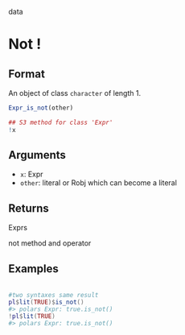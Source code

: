 data

# Not !

## Format

An object of class `character` of length 1.

```r
Expr_is_not(other)

## S3 method for class 'Expr'
!x
```

## Arguments

- `x`: Expr
- `other`: literal or Robj which can become a literal

## Returns

Exprs

not method and operator

## Examples

<pre class='r-example'> <code> <span class='r-in'><span></span></span>
<span class='r-in'><span><span class='co'>#two syntaxes same result</span></span></span>
<span class='r-in'><span><span class='va'>pl</span><span class='op'>$</span><span class='fu'>lit</span><span class='op'>(</span><span class='cn'>TRUE</span><span class='op'>)</span><span class='op'>$</span><span class='fu'>is_not</span><span class='op'>(</span><span class='op'>)</span></span></span>
<span class='r-out co'><span class='r-pr'>#&gt;</span> polars Expr: true.is_not()</span>
<span class='r-in'><span><span class='op'>!</span><span class='va'>pl</span><span class='op'>$</span><span class='fu'>lit</span><span class='op'>(</span><span class='cn'>TRUE</span><span class='op'>)</span></span></span>
<span class='r-out co'><span class='r-pr'>#&gt;</span> polars Expr: true.is_not()</span>
 </code></pre>